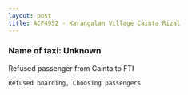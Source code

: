```yaml
---
layout: post
title: ACF4952 - Karangalan Village Cainta Rizal
---
```


### Name of taxi: Unknown

Refused passenger from Cainta to FTI

```Refused boarding, Choosing passengers```
